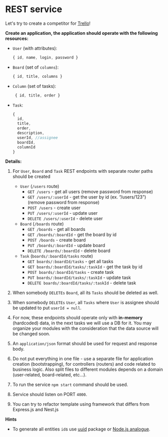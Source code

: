 # REST service

Let's try to create a competitor for [Trello](https://trello.com/)!

**Create an application, the application should operate with the following resources:**

- `User` (with attributes):
  ```javascript
  { id, name, login, password }
  ```
- `Board` (set of `columns`):
  ```javascript
  { id, title, columns }
  ```
- `Column` (set of tasks):
  ```javascript
   { id, title, order }
  ```
- `Task`:
  ```javascript
  {
    id,
    title,
    order,
    description,
    userId, //assignee
    boardId,
    columnId
  }
  ```

**Details:**

1. For `User`, `Board` and `Task` REST endpoints with separate router paths should be created
    * `User` (`/users` route)
      * `GET /users` - get all users (remove password from response)
      * `GET /users/:userId` - get the user by id (ex. “/users/123”) (remove password from response)
      * `POST /users` - create user
      * `PUT /users/:userId` - update user
      * `DELETE /users/:userId` - delete user
    * `Board` (`/boards` route)
      * `GET /boards` - get all boards
      * `GET /boards/:boardId` - get the board by id
      * `POST /boards` - create board
      * `PUT /boards/:boardId` - update board
      * `DELETE /boards/:boardId` - delete board
    * `Task` (`boards/:boardId/tasks` route)
      * `GET boards/:boardId/tasks` - get all tasks
      * `GET boards/:boardId/tasks/:taskId` - get the task by id
      * `POST boards/:boardId/tasks` - create task
      * `PUT boards/:boardId/tasks/:taskId` - update task
      * `DELETE boards/:boardId/tasks/:taskId` - delete task

2. When somebody `DELETEs` `Board`, all its `Tasks` should be deleted as well.

3. When somebody `DELETEs` `User`, all `Tasks` where `User` is assignee should be updated to put `userId = null`.

4. For now, these endpoints should operate only with **in-memory** (hardcoded) data, in the next tasks we will use a DB for it. You may organize your modules with the consideration that the data source will be changed soon.

5. An `application/json` format should be used for request and response body.

6. Do not put everything in one file - use a separate file for application creation (bootstrapping), for controllers (routers) and code related to business logic. Also split files to different modules depends on a domain (user-related, board-related, etc...).

7. To run the service `npm start` command should be used.

8. Service should listen on PORT `4000`.

9. You can try to refactor template using framework that differs from Express.js and Nest.js

**Hints**

* To generate all entities `id`s use [uuid](https://www.npmjs.com/package/uuid) package or [Node.js analogue](https://nodejs.org/dist/latest-v16.x/docs/api/crypto.html#cryptorandomuuidoptions).